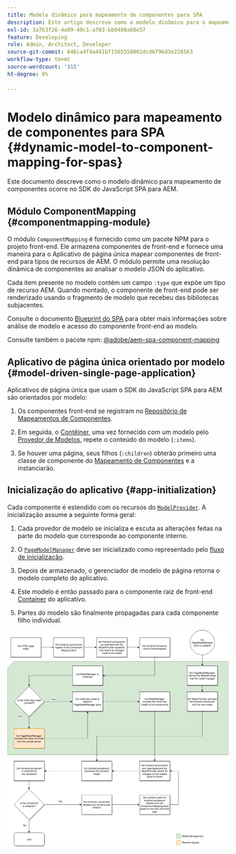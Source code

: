 ```yaml
---
title: Modelo dinâmico para mapeamento de componentes para SPA
description: Este artigo descreve como o modelo dinâmico para o mapeamento de componentes ocorre no SDK do JavaScript SPA para AEM.
exl-id: 3a7b3f26-4a09-40c1-af03-bb8408a68e57
feature: Developing
role: Admin, Architect, Developer
source-git-commit: 646ca4f4a441bf1565558002dcd6f96d3e228563
workflow-type: tm+mt
source-wordcount: '315'
ht-degree: 0%

---
```


# Modelo dinâmico para mapeamento de componentes para SPA {#dynamic-model-to-component-mapping-for-spas}

Este documento descreve como o modelo dinâmico para mapeamento de componentes ocorre no SDK do JavaScript SPA para AEM.

## Módulo ComponentMapping {#componentmapping-module}

O módulo `ComponentMapping` é fornecido como um pacote NPM para o projeto front-end. Ele armazena componentes de front-end e fornece uma maneira para o Aplicativo de página única mapear componentes de front-end para tipos de recursos de AEM. O módulo permite uma resolução dinâmica de componentes ao analisar o modelo JSON do aplicativo.

Cada item presente no modelo contém um campo `:type` que expõe um tipo de recurso AEM. Quando montado, o componente de front-end pode ser renderizado usando o fragmento de modelo que recebeu das bibliotecas subjacentes.

Consulte o documento [Blueprint do SPA](blueprint.md) para obter mais informações sobre análise de modelo e acesso do componente front-end ao modelo.

Consulte também o pacote npm: [@adobe/aem-spa-component-mapping](https://www.npmjs.com/package/@adobe/aem-spa-component-mapping)

## Aplicativo de página única orientado por modelo {#model-driven-single-page-application}

Aplicativos de página única que usam o SDK do JavaScript SPA para AEM são orientados por modelo:

1. Os componentes front-end se registram no [Repositório de Mapeamentos de Componentes](#componentmapping-module).
1. Em seguida, o [Contêiner](blueprint.md#container), uma vez fornecido com um modelo pelo [Provedor de Modelos](blueprint.md#the-model-provider), repete o conteúdo do modelo (`:items`).

1. Se houver uma página, seus filhos (`:children`) obterão primeiro uma classe de componente do [Mapeamento de Componentes](blueprint.md#componentmapping) e a instanciarão.

## Inicialização do aplicativo {#app-initialization}

Cada componente é estendido com os recursos do [`ModelProvider`](blueprint.md#the-model-provider). A inicialização assume a seguinte forma geral:

1. Cada provedor de modelo se inicializa e escuta as alterações feitas na parte do modelo que corresponde ao componente interno.
1. O [`PageModelManager`](blueprint.md#pagemodelmanager) deve ser inicializado como representado pelo [fluxo de inicialização](blueprint.md).

1. Depois de armazenado, o gerenciador de modelo de página retorna o modelo completo do aplicativo.
1. Este modelo é então passado para o componente raiz de front-end [Container](blueprint.md#container) do aplicativo.
1. Partes do modelo são finalmente propagadas para cada componente filho individual.

![Inicialização do modelo de aplicativo](assets/app-model-initialization.png)

